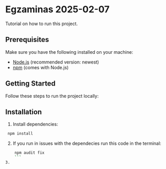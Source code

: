 # Egzaminas 2025-02-07

Tutorial on how to run this project.

## Prerequisites

Make sure you have the following installed on your machine:
- [Node.js](https://nodejs.org/) (recommended version: newest)
- [npm](https://www.npmjs.com/get-npm) (comes with Node.js)

## Getting Started

Follow these steps to run the project locally:

## Installation
1. Install dependencies:
```bash
 npm install
 ```
2. If you run in issues with the dependecies run this code in the terminal:
```bash
    npm audit fix
    ```
3.
